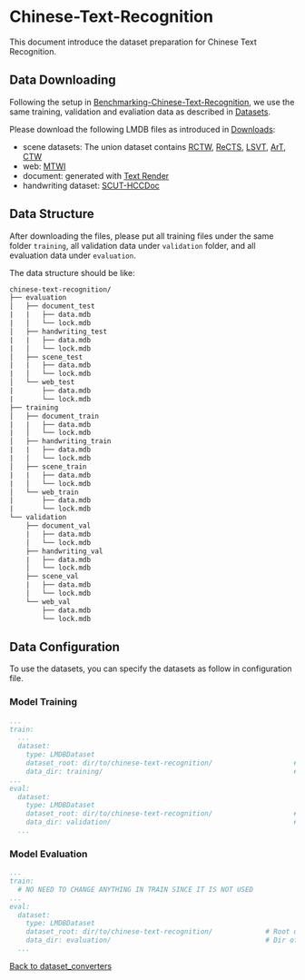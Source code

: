 # Chinese-Text-Recognition

This document introduce the dataset preparation for Chinese Text Recognition.

## Data Downloading

Following the setup in [Benchmarking-Chinese-Text-Recognition](https://github.com/FudanVI/benchmarking-chinese-text-recognition), we use the same training, validation and evaliation data as described in [Datasets](https://github.com/FudanVI/benchmarking-chinese-text-recognition#datasets).

Please download the following LMDB files as introduced in [Downloads](https://github.com/FudanVI/benchmarking-chinese-text-recognition/blob/main/README.md#download):

- scene datasets: The union dataset contains [RCTW](https://rctw.vlrlab.net/dataset), [ReCTS](https://rrc.cvc.uab.es/?ch=12&com=downloads), [LSVT](https://rrc.cvc.uab.es/?ch=16&com=introduction), [ArT](https://rrc.cvc.uab.es/?ch=14&com=downloads), [CTW](https://link.springer.com/article/10.1007/s11390-019-1923-y)
- web: [MTWI](https://tianchi.aliyun.com/competition/entrance/231684/introduction)
- document: generated with [Text Render](https://github.com/oh-my-ocr/text_renderer)
- handwriting dataset: [SCUT-HCCDoc](https://github.com/HCIILAB/SCUT-HCCDoc_Dataset_Release)

## Data Structure

After downloading the files, please put all training files under the same folder `training`, all validation data under `validation` folder, and all evaluation data under `evaluation`.

The data structure should be like:

```txt
chinese-text-recognition/
├── evaluation
│   ├── document_test
|   |   ├── data.mdb
|   │   └── lock.mdb
│   ├── handwriting_test
|   |   ├── data.mdb
|   │   └── lock.mdb
│   ├── scene_test
|   |   ├── data.mdb
|   │   └── lock.mdb
│   └── web_test
|       ├── data.mdb
|       └── lock.mdb
├── training
│   ├── document_train
|   |   ├── data.mdb
|   │   └── lock.mdb
│   ├── handwriting_train
|   |   ├── data.mdb
|   │   └── lock.mdb
│   ├── scene_train
|   |   ├── data.mdb
|   │   └── lock.mdb
│   └── web_train
|       ├── data.mdb
|       └── lock.mdb
└── validation
    ├── document_val
    |   ├── data.mdb
    │   └── lock.mdb
    ├── handwriting_val
    |   ├── data.mdb
    │   └── lock.mdb
    ├── scene_val
    |   ├── data.mdb
    │   └── lock.mdb
    └── web_val
        ├── data.mdb
        └── lock.mdb

```

## Data Configuration

To use the datasets, you can specify the datasets as follow in configuration file.

### Model Training

```yaml
...
train:
  ...
  dataset:
    type: LMDBDataset
    dataset_root: dir/to/chinese-text-recognition/                    # Root dir of training dataset
    data_dir: training/                                               # Dir of training dataset, concatenated with `dataset_root` to be the complete dir of training dataset
...
eval:
  dataset:
    type: LMDBDataset
    dataset_root: dir/to/chinese-text-recognition/                    # Root dir of validation dataset
    data_dir: validation/                                             # Dir of validation dataset, concatenated with `dataset_root` to be the complete dir of validation dataset
  ...
```

### Model Evaluation

```yaml
...
train:
  # NO NEED TO CHANGE ANYTHING IN TRAIN SINCE IT IS NOT USED
...
eval:
  dataset:
    type: LMDBDataset
    dataset_root: dir/to/chinese-text-recognition/             # Root dir of evaluation dataset
    data_dir: evaluation/                                      # Dir of evaluation dataset, concatenated with `dataset_root` to be the complete dir of evaluation dataset
  ...
```

[Back to dataset_converters](../mkdocs/dataset_converters.md)
